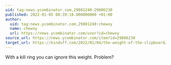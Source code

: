 ```yaml
---
uid: tag:news.ycombinator.com,29801240:29806230
published: 2022-01-05 08:39:18.000000000 +01:00
author:
  uid: tag:news.ycombinator.com,29801240:chewxy
  name: chewxy
  url: https://news.ycombinator.com/user?id=chewxy
source_url: https://news.ycombinator.com/item?id=29806230
target_url: https://kinduff.com/2022/01/04/the-weight-of-the-clipboard/
---
```


With a kill ring you can ignore this weight.  Problem?